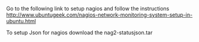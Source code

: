 Go to the following link to setup nagios and follow the instructions http://www.ubuntugeek.com/nagios-network-monitoring-system-setup-in-ubuntu.html

To setup Json for nagios
download the nag2-statusjson.tar